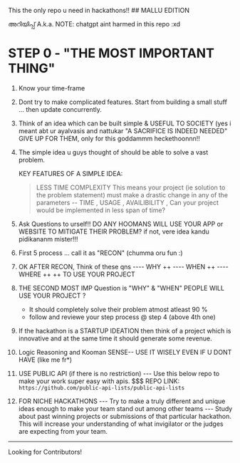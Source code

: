 This the only repo u need in hackathons!! ## MALLU EDITION

അറിയിപ്പ് A.k.a. NOTE: chatgpt aint harmed in this repo :xd

# STEP 0 - "THE MOST IMPORTANT THING"

1) Know your time-frame 

2) Dont try to make complicated features. Start from building a small stuff ... then update concurrently.

3) Think of an idea which can be built simple & USEFUL TO SOCIETY (yes i meant abt ur ayalvasis and nattukar "A SACRIFICE IS INDEED NEEDED" GIVE UP FOR THEM, only for this goddammm heckethoonnn!!

4) The simple idea u guys thought of should be able to solve a vast problem.

   KEY FEATURES OF A SIMPLE IDEA:
     > LESS TIME COMPLEXITY
     > This means your project (ie solution to the problem statement) must make a drastic change in any of the parameters -- TIME , USAGE , AVAILIBILITY , Can your project would be implemented in less span of time?
     
5)  Ask Questions to urself!! DO ANY HOOMANS WILL USE YOUR APP or WEBSITE TO MITIGATE THEIR PROBLEM? if not, vere idea kandu pidikananm mister!!!

6) First 5 process ... call it as "RECON" (chumma oru fun :)

7) OK AFTER RECON, Think of these qns
---- WHY   ++
---- WHEN   ++
---- WHERE   ++
              ++ TO USE YOUR PROJECT

9) THE SECOND MOST IMP Question is "WHY" & "WHEN" PEOPLE WILL USE YOUR PROJECT ?

   * It should completely solve their problem atmost atleast 90 % 
   * follow and reviewe your step process @ step 4 (above 4th one)
10) If the hackathon is a STARTUP IDEATION then think of a project which is innovative and at the same time it should generate some revenue.

11) Logic Reasoning and Kooman SENSE-- USE IT WISELY EVEN IF U DONT HAVE (like me fr*)

12) USE PUBLIC API (if there is no restriction)
--- Use this below repo to make your work super easy with apis.
$$$ REPO LINK: ``` https://github.com/public-api-lists/public-api-lists ```

13) FOR NICHE HACKATHONS
--- Try to make a truly different and unique ideas enough to make your team stand out among other teams
--- Study about past winning projects or submissions of that particular hackathon. This will increase your understanding of what invigilator or the judges are expecting from your team.
---- 

Looking for Contributors!
